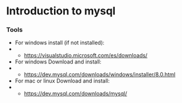 # Introduction to mysql

### Tools

- For windows install (if not installed):
- - https://visualstudio.microsoft.com/es/downloads/
- For windows Download and install:
- - https://dev.mysql.com/downloads/windows/installer/8.0.html
- For mac or linux Download and install:
- - https://dev.mysql.com/downloads/mysql/
